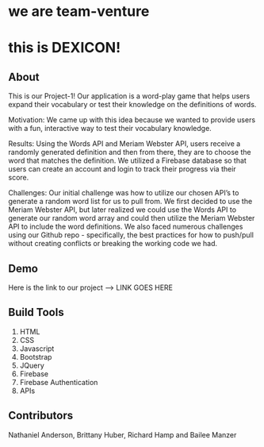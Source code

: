# we are team-venture

# this is DEXICON!

## About
This is our Project-1! Our application is a word-play game that helps users expand their vocabulary or test their knowledge on the definitions of words.

Motivation: We came up with this idea because we wanted to provide users with a fun, interactive way to test their vocabulary knowledge.

Results: Using the Words API and Meriam Webster API, users receive a randomly generated definition and then from there, they are to choose the word that matches the definition. We utilized a Firebase database so that users can create an account and login to track their progress via their score.

Challenges: Our initial challenge was how to utilize our chosen API’s to generate a random word list for us to pull from. We first decided to use the Meriam Webster API, but later realized we could use the Words API to generate our random word array and could then utilize the Meriam Webster API to include the word definitions. We also faced numerous challenges using our Github repo - specifically, the best practices for how to push/pull without creating conflicts or breaking the working code we had.

## Demo
Here is the link to our project --> LINK GOES HERE

## Build Tools
1. HTML
2. CSS
3. Javascript
4. Bootstrap
5. JQuery
6. Firebase
7. Firebase Authentication
8. APIs

## Contributors
Nathaniel Anderson, Brittany Huber, Richard Hamp and Bailee Manzer

